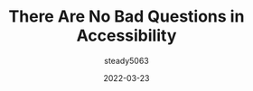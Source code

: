 ---
author: steady5063
date: 2022-03-23
draft: true
publisher: thepracticaldev
tags:
  - accessibility
  - meta
target_url: https://dev.to/steady5063/there-are-no-bad-questions-in-accessibility-o9p
title: There Are No Bad Questions in Accessibility
---